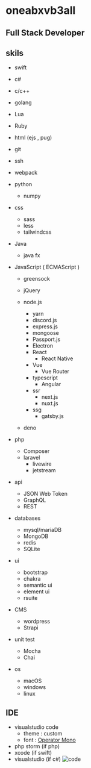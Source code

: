 # oneabxvb3all
## Full Stack Developer

## skils
* swift
* c#
* c/c++
* golang
* Lua
* Ruby
* html (ejs , pug)
* git
* ssh
* webpack
* python 
  * numpy
* css
  * sass
  * less 
  * tailwindcss
* Java 
  * java fx
* JavaScript ( ECMAScript )
  * greensock
  * jQuery
  * node.js
    * yarn
    * discord.js
    * express.js
    * mongoose
    * Passport.js
    * Electron 
    * React
      * React Native
    * Vue
      * Vue Router
    * typescript   
      * Angular 
    * ssr 
      * next.js
      * nuxt.js
    * ssg 
      * gatsby.js

  * deno

* php 
  * Composer  
  * laravel
    * livewire
    * jetstream

* api
  * JSON Web Token
  * GraphQL
  * REST

* databases
  * mysql/mariaDB
  * MongoDB
  * redis 
  * SQLite

* ui 
  * bootstrap 
  * chakra
  * semantic ui
  * element ui
  * rsuite

* CMS
  * wordpress
  * Strapi

* unit test
  * Mocha
  * Chai

* os
  * macOS
  * windows
  * linux

## IDE

* visualstudio code
  * theme : custom
  * font  :  [Operator Mono](https://www.typography.com/fonts/operator/styles)
* php storm (if php)
* xcode (if swift)
* visualstudio (if c#)
![code](https://cdn.discordapp.com/attachments/864419077572263946/866654554258145290/code.png)

